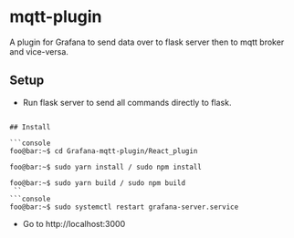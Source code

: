 # mqtt-plugin
A plugin for Grafana to send data over to flask server then to mqtt broker and vice-versa.

## Setup
- Run flask server to send all commands directly to flask.
```

## Install

```console
foo@bar:~$ cd Grafana-mqtt-plugin/React_plugin
```
```console
foo@bar:~$ sudo yarn install / sudo npm install
```
```console
foo@bar:~$ sudo yarn build / sudo npm build
 ``
```console
foo@bar:~$ sudo systemctl restart grafana-server.service
```
- Go to http://localhost:3000

